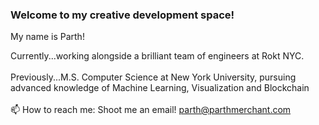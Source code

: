 ### Welcome to my creative development space!

My name is Parth!

Currently...working alongside a brilliant team of engineers at Rokt NYC.<br><br>
Previously...M.S. Computer Science at New York University, pursuing advanced knowledge of Machine Learning, Visualization and Blockchain<br><br>
📫 How to reach me: Shoot me an email! parth@parthmerchant.com<br>
